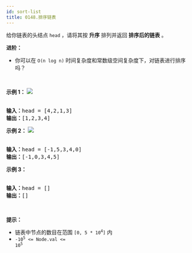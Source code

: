 ```yaml
---
id: sort-list
title: 0148.排序链表
---
```

给你链表的头结点 <code>head</code> ，请将其按 **升序** 排列并返回 **排序后的链表** 。

**进阶：**


- 你可以在 <code>O(n log n)</code> 时间复杂度和常数级空间复杂度下，对链表进行排序吗？

 

**示例 1：**
![](https://assets.leetcode.com/uploads/2020/09/14/sort_list_1.jpg)

<pre><br/><b>输入：</b>head = [4,2,1,3]<br/><b>输出：</b>[1,2,3,4]<br/></pre>

**示例 2：**
![](https://assets.leetcode.com/uploads/2020/09/14/sort_list_2.jpg)

<pre><br/><b>输入：</b>head = [-1,5,3,4,0]<br/><b>输出：</b>[-1,0,3,4,5]<br/></pre>

**示例 3：**


<pre><br/><b>输入：</b>head = []<br/><b>输出：</b>[]<br/></pre>

 

**提示：**


- 链表中节点的数目在范围 <code>[0, 5 * 10<sup>4</sup>]</code> 内
- <code>-10<sup>5</sup> &lt;= Node.val &lt;= 10<sup>5</sup></code>
